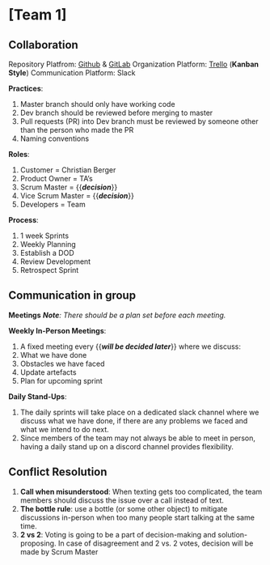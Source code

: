 # [Team 1]

## Collaboration

Repository Platfrom: [Github](link-to-github) & [GitLab](link-to-gitlab)
Organization Platform: [Trello](link-trello) (**Kanban Style**)
Communication Platform: Slack

**Practices**:

1. Master branch should only have working code
2. Dev branch should be reviewed before merging to master
3. Pull requests (PR) into Dev branch must be reviewed by someone other than the
person who made the PR
4. Naming conventions

**Roles**:

1. Customer = Christian Berger
2. Product Owner = TA’s
3. Scrum Master = {{***decision***}}
4. Vice Scrum Master = {{***decision***}}
5. Developers = Team

**Process**:

1. 1 week Sprints
2. Weekly Planning
3. Establish a DOD
4. Review Development
5. Retrospect Sprint

## Communication in group

**Meetings**
***Note**: There should be a plan set before each meeting.*

**Weekly In-Person Meetings**:

1. A fixed meeting every {{***will be decided later***}} where we discuss:
2. What we have done
3. Obstacles we have faced
4. Update artefacts
5. Plan for upcoming sprint

**Daily Stand-Ups**:

1. The daily sprints will take place on a dedicated slack channel where we discuss what we have done, if there are any problems we faced and what we intend to do next.
2. Since members of the team may not always be able to meet in person, having a daily stand up on a discord channel provides flexibility.

## Conflict Resolution

1. **Call when misunderstood**: When texting gets too complicated, the team members should discuss the issue over a call instead of text.
2. **The bottle rule**: use a bottle (or some other object) to mitigate discussions in-person when too many people start talking at the same time.
3. **2 vs 2**: Voting is going to be a part of decision-making and solution-proposing. In case of disagreement and 2 vs. 2 votes, decision will be made by Scrum Master